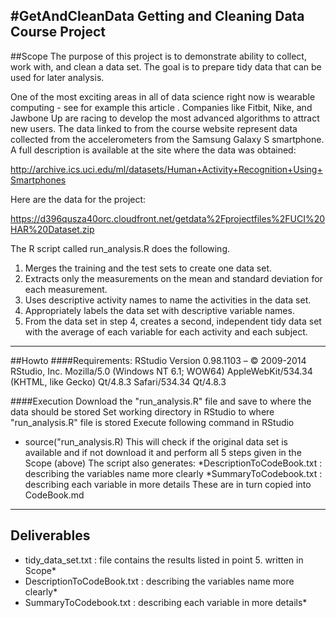 #GetAndCleanData
Getting and Cleaning Data Course Project
------
##Scope
The purpose of this project is to demonstrate ability to collect, work with, and clean a data set. The goal is to prepare tidy data that can be used for later analysis.

One of the most exciting areas in all of data science right now is wearable computing - see for example this article . Companies like Fitbit, Nike, and Jawbone Up are racing to develop the most advanced algorithms to attract new users. The data linked to from the course website represent data collected from the accelerometers from the Samsung Galaxy S smartphone. A full description is available at the site where the data was obtained: 

http://archive.ics.uci.edu/ml/datasets/Human+Activity+Recognition+Using+Smartphones 

Here are the data for the project: 

https://d396qusza40orc.cloudfront.net/getdata%2Fprojectfiles%2FUCI%20HAR%20Dataset.zip 

The R script called run_analysis.R does the following. 

1. Merges the training and the test sets to create one data set.
2. Extracts only the measurements on the mean and standard deviation for each measurement.
3. Uses descriptive activity names to name the activities in the data set.
4. Appropriately labels the data set with descriptive variable names.
5. From the data set in step 4, creates a second, independent tidy data set with the average of each variable for each activity and each subject.

------
##Howto
####Requirements:
RStudio
Version 0.98.1103 – © 2009-2014 RStudio, Inc.
Mozilla/5.0 (Windows NT 6.1; WOW64) AppleWebKit/534.34 (KHTML, like Gecko) Qt/4.8.3 Safari/534.34 Qt/4.8.3

####Execution
Download the "run_analysis.R" file and save to where the data should be stored
Set working directory in RStudio to where "run_analysis.R" file is stored
Execute following command in RStudio
* source("run_analysis.R)
This will check if the original data set is available and if not download it and perform all 5 steps given in the Scope (above)
The script also generates:
*DescriptionToCodeBook.txt	: describing the variables name more clearly
*SummaryToCodebook.txt		: describing each variable in more details
These are in turn copied into CodeBook.md

------
## Deliverables
+ tidy_data_set.txt			: file contains the results listed in point 5. written in Scope*
+ DescriptionToCodeBook.txt	: describing the variables name more clearly*
+ SummaryToCodebook.txt		: describing each variable in more details*